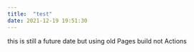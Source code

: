 ```yaml
---
title:  "test"
date: 2021-12-19 19:51:30
---
```


this is still a future date but using old Pages build not Actions
